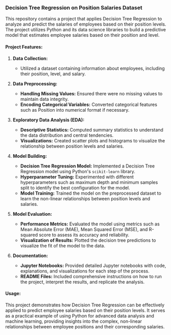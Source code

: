 
### Decision Tree Regression on Position Salaries Dataset

This repository contains a project that applies Decision Tree Regression to analyze and predict the salaries of employees based on their position levels. The project utilizes Python and its data science libraries to build a predictive model that estimates employee salaries based on their position and level.

#### Project Features:

1. **Data Collection:**
   - Utilized a dataset containing information about employees, including their position, level, and salary.

2. **Data Preprocessing:**
   - **Handling Missing Values:** Ensured there were no missing values to maintain data integrity.
   - **Encoding Categorical Variables:** Converted categorical features such as Position into numerical format if necessary.

3. **Exploratory Data Analysis (EDA):**
   - **Descriptive Statistics:** Computed summary statistics to understand the data distribution and central tendencies.
   - **Visualizations:** Created scatter plots and histograms to visualize the relationship between position levels and salaries.

4. **Model Building:**
   - **Decision Tree Regression Model:** Implemented a Decision Tree Regression model using Python's `scikit-learn` library.
   - **Hyperparameter Tuning:** Experimented with different hyperparameters such as maximum depth and minimum samples split to identify the best configuration for the model.
   - **Model Training:** Trained the model on the preprocessed dataset to learn the non-linear relationships between position levels and salaries.

5. **Model Evaluation:**
   - **Performance Metrics:** Evaluated the model using metrics such as Mean Absolute Error (MAE), Mean Squared Error (MSE), and R-squared score to assess its accuracy and reliability.
   - **Visualization of Results:** Plotted the decision tree predictions to visualize the fit of the model to the data.

6. **Documentation:**
   - **Jupyter Notebooks:** Provided detailed Jupyter notebooks with code, explanations, and visualizations for each step of the process.
   - **README Files:** Included comprehensive instructions on how to run the project, interpret the results, and replicate the analysis.

#### Usage:

This project demonstrates how Decision Tree Regression can be effectively applied to predict employee salaries based on their position levels. It serves as a practical example of using Python for advanced data analysis and machine learning, providing insights into the complex, non-linear relationships between employee positions and their corresponding salaries.

